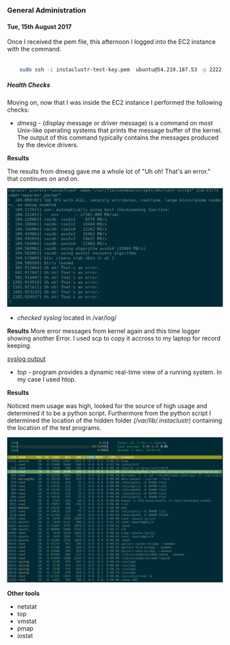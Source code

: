 ### General Administration

#### Tue, 15th August 2017

Once I received the pem file, this afternoon I logged into the EC2 instance with the command.

``` bash

    sudo ssh -i instaclustr-test-key.pem  ubuntu@54.219.187.53 -p 2222
```

##### Health Checks
Moving on, now that I was inside the EC2 instance I performed the following checks:

- *dmesg* - (display message or driver message) is a command on most Unix-like operating systems that prints the message buffer of the kernel. The output of this command typically contains the messages produced by the device drivers.


**Results**

The results from dmesg gave me a whole lot of "Uh oh! That's an error." that continues on and on.

![dmesg results](./evidence/dmesg.png)


- *checked syslog* located in /var/log/ 

**Results**
More error messages from kernel again and this time logger showing another Error. I used scp to copy it accross to my laptop for record keeping.

[syslog output](https://github.com/PenguinRage/Interview_challenge/blob/master/q2/evidence/syslog)

- *top* - program provides a dynamic real-time view of a running system. In my case I used htop.


**Results**

Noticed mem usage was high, looked for the source of high usage and determined it to be a python script. Furthermore from the python script I determined the location of the hidden folder *(/var/lib/.instaclustr)* containing the location of the test programs.

![htop results](./evidence/htop.png)


**Other tools**
* netstat
* top
* vmstat
* pmap
* iostat
